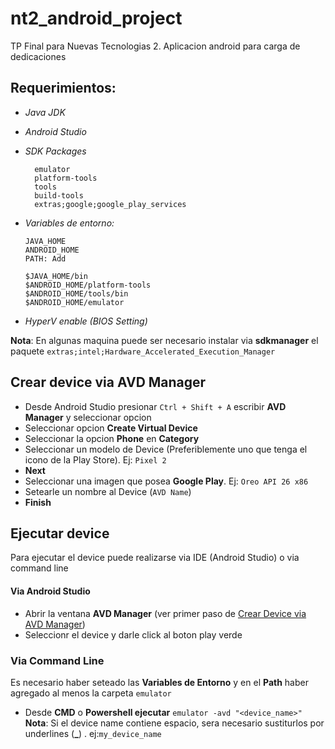 # nt2_android_project
TP Final para Nuevas Tecnologias 2. Aplicacion android para carga de dedicaciones

## Requerimientos:
* *Java JDK*
* *Android Studio*
* *SDK Packages*

        emulator
        platform-tools
        tools
        build-tools
        extras;google;google_play_services
        
* *Variables de entorno:*

    `JAVA_HOME`  
    `ANDROID_HOME`  
    `PATH: Add`
    
      $JAVA_HOME/bin
      $ANDROID_HOME/platform-tools
      $ANDROID_HOME/tools/bin
      $ANDROID_HOME/emulator
      
* *HyperV enable (BIOS Setting)*  

**Nota**: En algunas maquina puede ser necesario instalar via **sdkmanager** el paquete `extras;intel;Hardware_Accelerated_Execution_Manager`

## Crear device via AVD Manager
* Desde Android Studio presionar `Ctrl + Shift + A` escribir **AVD Manager** y seleccionar opcion
* Seleccionar opcion **Create Virtual Device**
* Seleccionar la opcion **Phone** en **Category**
* Seleccionar un modelo de Device (Preferiblemente uno que tenga el icono de la Play Store). Ej: `Pixel 2`
* **Next**
* Seleccionar una imagen que posea **Google Play**. Ej: `Oreo API 26 x86`
* Setearle un nombre al Device (`AVD Name`)
* **Finish**

## Ejecutar device
Para ejecutar el device puede realizarse via IDE (Android Studio) o via command line
#### Via Android Studio
* Abrir la ventana **AVD Manager** (ver primer paso de [Crear Device via AVD Manager](#crear-device-via-avd-manager))
* Seleccionr el device y darle click al boton play verde
### Via Command Line
Es necesario haber seteado las **Variables de Entorno** y en el **Path** haber agregado al menos la carpeta `emulator`
* Desde **CMD** o **Powershell ejecutar** `emulator -avd "<device_name>"`  
**Nota**: Si el device name contiene espacio, sera necesario sustiturlos por underlines (**_**) . ej:`my_device_name`
